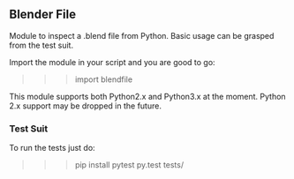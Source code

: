 Blender File
------------

Module to inspect a .blend file from Python.
Basic usage can be grasped from the test suit.

Import the module in your script and you are good to go:

   >>> import blendfile

This module supports both Python2.x and Python3.x at the moment.
Python 2.x support may be dropped in the future.

### Test Suit

To run the tests just do:

   >>> pip install pytest
   >>> py.test tests/
